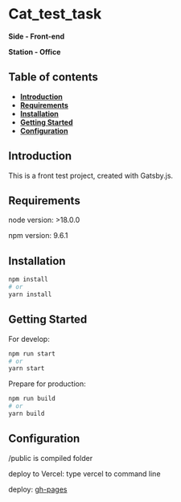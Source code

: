 # Cat_test_task

**Side - Front-end**

**Station - Office**

## Table of contents
- **[Introduction](#introduction)**
- **[Requirements](#requirements)**
- **[Installation](#installation)**
- **[Getting Started](#getting-started)**
- **[Configuration](#configuration)**

<h2 id="introduction">Introduction</h2>

This is a front test project, created with Gatsby.js.

<h2 id="requirements">Requirements</h2>

node version: >18.0.0

npm version: 9.6.1

<h2 id="installation">Installation</h2>

```bash
npm install
# or
yarn install
```

<h2 id="getting-started">Getting Started</h2>

For develop:

```bash
npm run start
# or
yarn start
```

Prepare for production:
```bash
npm run build
# or
yarn build
```

<h2 id="configuration">Configuration</h2>

/public is compiled folder

deploy to Vercel: type vercel to command line

deploy: [gh-pages](https://cat-test-task-kamarhinanton.vercel.app)
